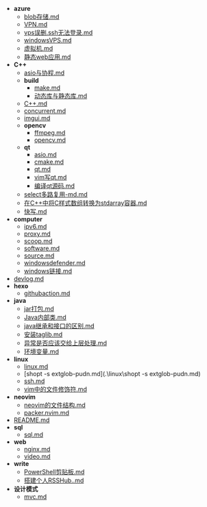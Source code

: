 - **azure**
    - [blob存储.md](.\azure\blob存储.md)
    - [VPN.md](.\azure\VPN.md)
    - [vps误删.ssh无法登录.md](.\azure\vps误删.ssh无法登录.md)
    - [windowsVPS.md](.\azure\windowsVPS.md)
    - [虚拟机.md](.\azure\虚拟机.md)
    - [静态web应用.md](.\azure\静态web应用.md)
- **C++**
    - [asio与协程.md](.\C++\asio与协程.md)
    - **build**
        - [make.md](.\C++\build\make.md)
        - [动态库与静态库.md](.\C++\build\动态库与静态库.md)
    - [C++.md](.\C++\C++.md)
    - [concurrent.md](.\C++\concurrent.md)
    - [imgui.md](.\C++\imgui.md)
    - **opencv**
        - [ffmpeg.md](.\C++\opencv\ffmpeg.md)
        - [opencv.md](.\C++\opencv\opencv.md)
    - **qt**
        - [asio.md](.\C++\qt\asio.md)
        - [cmake.md](.\C++\qt\cmake.md)
        - [qt.md](.\C++\qt\qt.md)
        - [vim写qt.md](.\C++\qt\vim写qt.md)
        - [编译qt源码.md](.\C++\qt\编译qt源码.md)
    - [select多路复用-md.md](.\C++\select多路复用-md.md)
    - [在C++中将C样式数组转换为stdarray容器.md](.\C++\在C++中将C样式数组转换为stdarray容器.md)
    - [快写.md](.\C++\快写.md)
- **computer**
    - [ipv6.md](.\computer\ipv6.md)
    - [proxy.md](.\computer\proxy.md)
    - [scoop.md](.\computer\scoop.md)
    - [software.md](.\computer\software.md)
    - [source.md](.\computer\source.md)
    - [windowsdefender.md](.\computer\windowsdefender.md)
    - [windows链接.md](.\computer\windows链接.md)
- [devlog.md](.\devlog.md)
- **hexo**
    - [githubaction.md](.\hexo\githubaction.md)
- **java**
    - [jar打包.md](.\java\jar打包.md)
    - [Java内部类.md](.\java\Java内部类.md)
    - [java继承和接口的区别.md](.\java\java继承和接口的区别.md)
    - [安装taglib.md](.\java\安装taglib.md)
    - [异常是否应该交给上层处理.md](.\java\异常是否应该交给上层处理.md)
    - [环境变量.md](.\java\环境变量.md)
- **linux**
    - [linux.md](.\linux\linux.md)
    - [shopt -s extglob-pudn.md](.\linux\shopt -s extglob-pudn.md)
    - [ssh.md](.\linux\ssh.md)
    - [vim中的文件修饰符.md](.\linux\vim中的文件修饰符.md)
- **neovim**
    - [neovim的文件结构.md](.\neovim\neovim的文件结构.md)
    - [packer.nvim.md](.\neovim\packer.nvim.md)
- [README.md](.\README.md)
- **sql**
    - [sql.md](.\sql\sql.md)
- **web**
    - [nginx.md](.\web\nginx.md)
    - [video.md](.\web\video.md)
- **write**
    - [PowerShell剪贴板.md](.\write\PowerShell剪贴板.md)
    - [搭建个人RSSHub..md](.\write\搭建个人RSSHub..md)
- **设计模式**
    - [mvc.md](.\设计模式\mvc.md)
